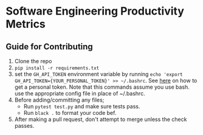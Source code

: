 # Software Engineering Productivity Metrics

## Guide for Contributing

1. Clone the repo
2. `pip install -r requirements.txt`
3. set the `GH_API_TOKEN` environment variable by running `echo 'export GH_API_TOKEN={YOUR_PERSONAL_TOKEN}' >> ~/.bashrc`. See [here](https://docs.github.com/en/authentication/keeping-your-account-and-data-secure/creating-a-personal-access-token) on how to get a personal token. Note that this commands assume you use bash. use the appropriate config file in place of ~/.bashrc.
4. Before adding/committing any files;
    - Run `pytest test.py` and make sure tests pass.
    - Run `black .` to format your code bef.
5. After making a pull request, don't attempt to merge unless the check passes.
